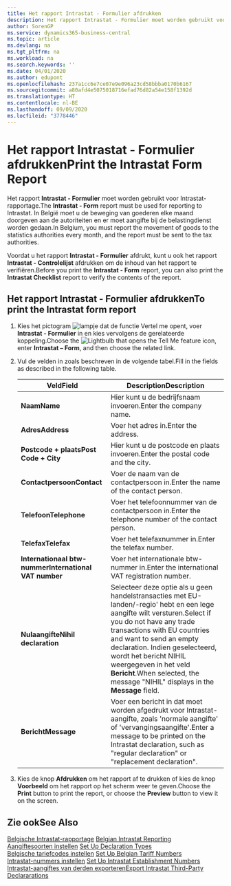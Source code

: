 ```yaml
---
title: Het rapport Intrastat - Formulier afdrukken
description: Het rapport Intrastat - Formulier moet worden gebruikt voor Intrastat-rapportage. In België moet u de beweging van goederen elke maand doorgeven aan de autoriteiten en er moet aangifte bij de belastingdienst worden gedaan.
author: SorenGP
ms.service: dynamics365-business-central
ms.topic: article
ms.devlang: na
ms.tgt_pltfrm: na
ms.workload: na
ms.search.keywords: ''
ms.date: 04/01/2020
ms.author: edupont
ms.openlocfilehash: 237a1cc6e7ce07e9e096a23cd58bbba0170b6167
ms.sourcegitcommit: a80afd4e5075018716efad76d82a54e158f1392d
ms.translationtype: HT
ms.contentlocale: nl-BE
ms.lasthandoff: 09/09/2020
ms.locfileid: "3778446"
---
```

# <a name="print-the-intrastat-form-report"></a><span data-ttu-id="043c6-104">Het rapport Intrastat - Formulier afdrukken</span><span class="sxs-lookup"><span data-stu-id="043c6-104">Print the Intrastat Form Report</span></span>
<span data-ttu-id="043c6-105">Het rapport **Intrastat - Formulier** moet worden gebruikt voor Intrastat-rapportage.</span><span class="sxs-lookup"><span data-stu-id="043c6-105">The **Intrastat - Form** report must be used for reporting to Intrastat.</span></span> <span data-ttu-id="043c6-106">In België moet u de beweging van goederen elke maand doorgeven aan de autoriteiten en er moet aangifte bij de belastingdienst worden gedaan.</span><span class="sxs-lookup"><span data-stu-id="043c6-106">In Belgium, you must report the movement of goods to the statistics authorities every month, and the report must be sent to the tax authorities.</span></span>  

<span data-ttu-id="043c6-107">Voordat u het rapport **Intrastat - Formulier** afdrukt, kunt u ook het rapport **Intrastat - Controlelijst** afdrukken om de inhoud van het rapport te verifiëren.</span><span class="sxs-lookup"><span data-stu-id="043c6-107">Before you print the **Intrastat - Form** report, you can also print the **Intrastat Checklist** report to verify the contents of the report.</span></span>  

## <a name="to-print-the-intrastat-form-report"></a><span data-ttu-id="043c6-108">Het rapport Intrastat - Formulier afdrukken</span><span class="sxs-lookup"><span data-stu-id="043c6-108">To print the Intrastat form report</span></span>  

1.  <span data-ttu-id="043c6-109">Kies het pictogram ![lampje dat de functie Vertel me opent](../../media/ui-search/search_small.png "Vertel me wat u wilt doen"), voer **Intrastat - Formulier** in en kies vervolgens de gerelateerde koppeling.</span><span class="sxs-lookup"><span data-stu-id="043c6-109">Choose the ![Lightbulb that opens the Tell Me feature](../../media/ui-search/search_small.png "Tell me what you want to do") icon, enter **Intrastat – Form**, and then choose the related link.</span></span>  
2.  <span data-ttu-id="043c6-110">Vul de velden in zoals beschreven in de volgende tabel.</span><span class="sxs-lookup"><span data-stu-id="043c6-110">Fill in the fields as described in the following table.</span></span>  

    |<span data-ttu-id="043c6-111">Veld</span><span class="sxs-lookup"><span data-stu-id="043c6-111">Field</span></span>|<span data-ttu-id="043c6-112">Description</span><span class="sxs-lookup"><span data-stu-id="043c6-112">Description</span></span>|  
    |---------------------------------|---------------------------------------|  
    |<span data-ttu-id="043c6-113">**Naam**</span><span class="sxs-lookup"><span data-stu-id="043c6-113">**Name**</span></span>|<span data-ttu-id="043c6-114">Hier kunt u de bedrijfsnaam invoeren.</span><span class="sxs-lookup"><span data-stu-id="043c6-114">Enter the company name.</span></span>|  
    |<span data-ttu-id="043c6-115">**Adres**</span><span class="sxs-lookup"><span data-stu-id="043c6-115">**Address**</span></span>|<span data-ttu-id="043c6-116">Voer het adres in.</span><span class="sxs-lookup"><span data-stu-id="043c6-116">Enter the address.</span></span>|  
    |<span data-ttu-id="043c6-117">**Postcode + plaats**</span><span class="sxs-lookup"><span data-stu-id="043c6-117">**Post Code + City**</span></span>|<span data-ttu-id="043c6-118">Hier kunt u de postcode en plaats invoeren.</span><span class="sxs-lookup"><span data-stu-id="043c6-118">Enter the postal code and the city.</span></span>|  
    |<span data-ttu-id="043c6-119">**Contactpersoon**</span><span class="sxs-lookup"><span data-stu-id="043c6-119">**Contact**</span></span>|<span data-ttu-id="043c6-120">Voer de naam van de contactpersoon in.</span><span class="sxs-lookup"><span data-stu-id="043c6-120">Enter the name of the contact person.</span></span>|  
    |<span data-ttu-id="043c6-121">**Telefoon**</span><span class="sxs-lookup"><span data-stu-id="043c6-121">**Telephone**</span></span>|<span data-ttu-id="043c6-122">Voer het telefoonnummer van de contactpersoon in.</span><span class="sxs-lookup"><span data-stu-id="043c6-122">Enter the telephone number of the contact person.</span></span>|  
    |<span data-ttu-id="043c6-123">**Telefax**</span><span class="sxs-lookup"><span data-stu-id="043c6-123">**Telefax**</span></span>|<span data-ttu-id="043c6-124">Voer het telefaxnummer in.</span><span class="sxs-lookup"><span data-stu-id="043c6-124">Enter the telefax number.</span></span>|  
    |<span data-ttu-id="043c6-125">**Internationaal btw-nummer**</span><span class="sxs-lookup"><span data-stu-id="043c6-125">**International VAT number**</span></span>|<span data-ttu-id="043c6-126">Voer het internationale btw-nummer in.</span><span class="sxs-lookup"><span data-stu-id="043c6-126">Enter the international VAT registration number.</span></span>|  
    |<span data-ttu-id="043c6-127">**Nulaangifte**</span><span class="sxs-lookup"><span data-stu-id="043c6-127">**Nihil declaration**</span></span>|<span data-ttu-id="043c6-128">Selecteer deze optie als u geen handelstransacties met EU-landen/-regio' hebt en een lege aangifte wilt versturen.</span><span class="sxs-lookup"><span data-stu-id="043c6-128">Select if you do not have any trade transactions with EU countries and want to send an empty declaration.</span></span> <span data-ttu-id="043c6-129">Indien geselecteerd, wordt het bericht NIHIL weergegeven in het veld **Bericht**.</span><span class="sxs-lookup"><span data-stu-id="043c6-129">When selected, the message "NIHIL" displays in the **Message** field.</span></span>|  
    |<span data-ttu-id="043c6-130">**Bericht**</span><span class="sxs-lookup"><span data-stu-id="043c6-130">**Message**</span></span>|<span data-ttu-id="043c6-131">Voer een bericht in dat moet worden afgedrukt voor Intrastat-aangifte, zoals 'normale aangifte' of 'vervangingsaangifte'.</span><span class="sxs-lookup"><span data-stu-id="043c6-131">Enter a message to be printed on the Intrastat declaration, such as "regular declaration" or "replacement declaration".</span></span>|  

3.  <span data-ttu-id="043c6-132">Kies de knop **Afdrukken** om het rapport af te drukken of kies de knop **Voorbeeld** om het rapport op het scherm weer te geven.</span><span class="sxs-lookup"><span data-stu-id="043c6-132">Choose the **Print** button to print the report, or choose the **Preview** button to view it on the screen.</span></span>  

## <a name="see-also"></a><span data-ttu-id="043c6-133">Zie ook</span><span class="sxs-lookup"><span data-stu-id="043c6-133">See Also</span></span>  
 <span data-ttu-id="043c6-134">[Belgische Intrastat-rapportage](belgian-intrastat-reporting.md) </span><span class="sxs-lookup"><span data-stu-id="043c6-134">[Belgian Intrastat Reporting](belgian-intrastat-reporting.md) </span></span>  
 <span data-ttu-id="043c6-135">[Aangiftesoorten instellen](how-to-set-up-declaration-types.md) </span><span class="sxs-lookup"><span data-stu-id="043c6-135">[Set Up Declaration Types](how-to-set-up-declaration-types.md) </span></span>  
 <span data-ttu-id="043c6-136">[Belgische tariefcodes instellen](how-to-set-up-belgian-tariff-numbers.md) </span><span class="sxs-lookup"><span data-stu-id="043c6-136">[Set Up Belgian Tariff Numbers](how-to-set-up-belgian-tariff-numbers.md) </span></span>  
 <span data-ttu-id="043c6-137">[Intrastat-nummers instellen](how-to-set-up-intrastat-establishment-numbers.md) </span><span class="sxs-lookup"><span data-stu-id="043c6-137">[Set Up Intrastat Establishment Numbers](how-to-set-up-intrastat-establishment-numbers.md) </span></span>  
 [<span data-ttu-id="043c6-138">Intrastat-aangiftes van derden exporteren</span><span class="sxs-lookup"><span data-stu-id="043c6-138">Export Intrastat Third-Party Declararations</span></span>](how-to-export-intrastat-third-party-declararations.md)
